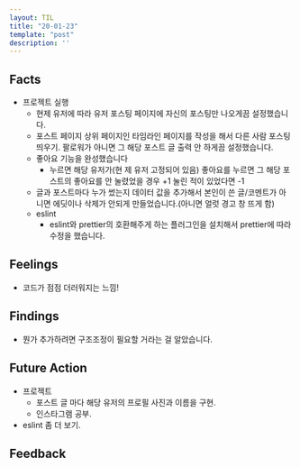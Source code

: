 ```yaml
---
layout: TIL
title: "20-01-23"
template: "post"
description: ''
---
```


## Facts

- 프로젝트 실행
  - 현제 유저에 따라 유저 포스팅 페이지에 자신의 포스팅만 나오게끔 설정했습니다.
  - 포스트 페이지 상위 페이지인 타임라인 페이지를 작성을 해서 다른 사람 포스팅 띄우기. 팔로워가 아니면 그 해당 포스트 글 출력 안 하게끔 설정했습니다.
  - 좋아요 기능을 완성했습니다
    - 누르면 해당 유저가(현 제 유저 고정되어 있음) 좋아요를 누르면 그 해당 포스트의 좋아요를 안 눌렸었을 경우 +1 눌린 적이 있었다면 -1
  - 글과 포스트마다 누가 썼는지 데이터 값을 추가해서 본인이 쓴 글/코멘트가 아니면 에딧이나 삭제가 안되게 만들었습니다.(아니면 얼럿 경고 창 뜨게 함)
  - eslint
    - eslint와 prettier의 호환해주게 하는 플러그인을 설치해서 prettier에 따라 수정을 했습니다.

## Feelings

- 코드가 점점 더러워지는 느낌!

## Findings

- 뭔가 추가하려면 구조조정이 필요할 거라는 걸 알았습니다.

## Future Action

- 프로젝트
  - 포스트 글 마다 해당 유저의 프로필 사진과 이름을 구현.
  - 인스타그램 공부.
- eslint 좀 더 보기.

## Feedback
